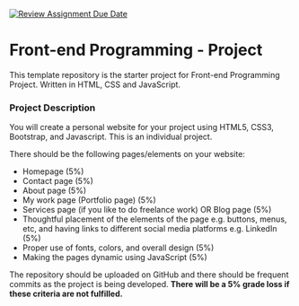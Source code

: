 [![Review Assignment Due Date](https://classroom.github.com/assets/deadline-readme-button-24ddc0f5d75046c5622901739e7c5dd533143b0c8e959d652212380cedb1ea36.svg)](https://classroom.github.com/a/Apx0FKgj)
# Front-end Programming - Project

This template repository is the starter project for Front-end Programming Project. Written in HTML, CSS and JavaScript.

### Project Description

You will create a personal website for your project using HTML5, CSS3, Bootstrap, and Javascript. This is an individual project.

There should be the following pages/elements on your website:

- Homepage (5%)
- Contact page (5%)
- About page (5%)
- My work page (Portfolio page) (5%)
- Services page (if you like to do freelance work) OR Blog page (5%)
- Thoughtful placement of the elements of the page e.g. buttons, menus, etc, and having links to different social media platforms e.g. LinkedIn (5%)
- Proper use of fonts, colors, and overall design (5%)
- Making the pages dynamic using JavaScript (5%)

The repository should be uploaded on GitHub and there should be frequent commits as the project is being developed. **There will be a 5% grade loss if these criteria are not fulfilled.**
